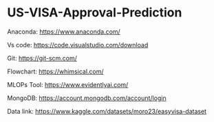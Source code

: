 # US-VISA-Approval-Prediction

Anaconda: https://www.anaconda.com/

Vs code: https://code.visualstudio.com/download

Git: https://git-scm.com/

Flowchart: https://whimsical.com/

MLOPs Tool: https://www.evidentlyai.com/

MongoDB: https://account.mongodb.com/account/login

Data link: https://www.kaggle.com/datasets/moro23/easyvisa-dataset
